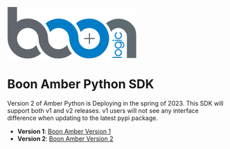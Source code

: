 ![Logo](https://github.com/boonlogic/amber-python-sdk/blob/master/docs/BoonLogic.png?raw=true)

# Boon Amber Python SDK

Version 2 of Amber Python is Deploying in the spring of 2023.  This SDK will support both v1 and v2 releases.
v1 users will not see any interface difference when updating to the latest pypi package.

- __Version 1__: [Boon Amber Version 1](boonamber/v1/README.md)
- __Version 2__: [Boon Amber Version 2](boonamber/v2/README.md)
